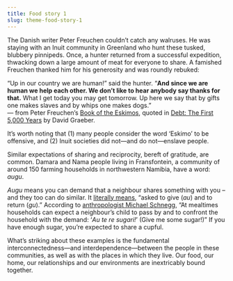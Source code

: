 ```yaml
---
title: Food story 1  
slug: theme-food-story-1  
---
```

<script>  
    import Aside from "$components/Aside.svelte";  
</script>

The Danish writer Peter Freuchen couldn’t catch any walruses. He was staying with an Inuit community in Greenland who hunt these tusked, blubbery pinnipeds. Once, a hunter returned from a successful expedition, thwacking down a large amount of meat for everyone to share. A famished Freuchen thanked him for his generosity and was roundly rebuked:

“Up in our country we are human\!” said the hunter. “**And since we are human we help each other. We don’t like to hear anybody say thanks for that.** What I get today you may get tomorrow. Up here we say that by gifts one makes slaves and by whips one makes dogs.”  
— from Peter Freuchen’s [Book of the Eskimos](https://www.goodreads.com/en/book/show/1378768), quoted in [Debt: The First 5,000 Years](https://uk.bookshop.org/p/books/debt-the-first-5000-years-david-graeber/2823513?ean=9781612194196) by David Graeber.

<Aside>It’s worth noting that (1) many people consider the word ‘Eskimo’ to be offensive, and (2) Inuit societies did not—and do not—enslave people.</Aside>

Similar expectations of sharing and reciprocity, bereft of gratitude, are common. Damara and Nama people living in Fransfontein, a community of around 150 farming households in northwestern Namibia, have a word: *augu*.

*Augu* means you can demand that a neighbour shares something with you – and they too can do similar. It [literally means](https://link.springer.com/article/10.1007/s12110-015-9236-5#Sec1), “asked to give (*au*) and to return (*gu*).” According to [anthropologist Michael Schnegg](https://www.ssoar.info/ssoar/bitstream/handle/document/20520/ssoar-sofid-2006-methoden_und_instrumente_der_sozialwissenschaften_20062-schnegg-give_me_some_sugar.pdf?sequence=1), “At mealtimes households can expect a neighbour’s child to pass by and to confront the household with the demand: ‘*Au te re sugari\!*’ (Give me some sugar\!)” If you have enough sugar, you’re expected to share a cupful.

What’s striking about these examples is the fundamental interconnectedness—and interdependence—between the people in these communities, as well as with the places in which they live. Our food, our home, our relationships and our environments are inextricably bound together.

